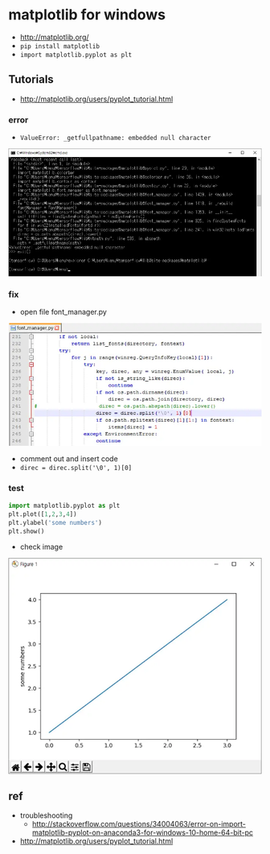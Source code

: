 # matplotlib for windows
- http://matplotlib.org/
- `pip install matplotlib`
- `import matplotlib.pyplot as plt`

## Tutorials
- http://matplotlib.org/users/pyplot_tutorial.html

### error
- `ValueError: _getfullpathname: embedded null character`
<img src="images/windows-matplotlib-err0.webp" class="img">

### fix
- open file font_manager.py
<img src="images/windows-matplotlib-err1.webp" class="img">

- comment out and insert code
- `direc = direc.split('\0', 1)[0]`

### test
```py
import matplotlib.pyplot as plt
plt.plot([1,2,3,4])
plt.ylabel('some numbers')
plt.show()
```
- check image
<img src="images/matplotlib-basic.webp" class="img">

## ref
- troubleshooting
  - http://stackoverflow.com/questions/34004063/error-on-import-matplotlib-pyplot-on-anaconda3-for-windows-10-home-64-bit-pc
- http://matplotlib.org/users/pyplot_tutorial.html
